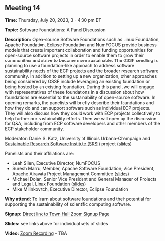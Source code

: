 ## Meeting 14

**Time:** Thursday, July 20, 2023, 3 - 4:30 pm ET

**Topic:** Software Foundations: A Panel Discussion

**Description:** Open-source Software Foundations such as Linux Foundation, Apache Foundation, Eclipse Foundation and NumFOCUS provide business models that create important collaboration and funding opportunities for open-source software projects in order to enable them to grow their communities and strive to become more sustainable. The OSSF seedling is planning to use a foundation-like approach to address software sustainability needs of the ECP projects and the broader research software community. In addition to setting up a new organization, other approaches being considered by OSSF include leveraging an existing foundation or being  hosted by an existing foundation. During this panel, we will engage with representatives of these foundations in a discussion about how foundations are essential to the sustainability of open-source software. In opening remarks, the panelists will briefly describe their foundations and how they do and can support software such as individual ECP projects. They will also discuss how they could work with ECP projects collectively to help further our sustainability efforts. Then we will open up the discussion for Q&A, including from ECP software developers and other members of the ECP stakeholder community.

Moderator: Daniel S. Katz, University of Illinois Urbana-Champaign and [Sustainable Research Software Institute (SRSI)](https://software4science.org) project ([slides](../files/LSSW-meeting14-0-intro.pdf))

Panelists and their affiliations are:

- Leah Silen, Executive Director, NumFOCUS
- Suresh Marru, Member, Apache Software Foundation; Vice President, Apache Airavata Project Management Committee ([slides](../files/LSSW-meeting14-2-apache.pdf))
- Michael Dolan, Senior Vice President and General Manager of Projects and Legal, Linux Foundation ([slides](../files/LSSW-meeting14-3-linux.pdf))
- Mike Milinkovitch, Executive Director, Eclipse Foundation

**Why attend:** To learn about software foundations and their potential for supporting the sustainability of scientific computing software.

**Signup:** [Direct link to Town Hall Zoom Signup Page](https://exascaleproject.zoomgov.com/meeting/register/vJItduGrqDMpEiSpPgjLeb3IgZsSkw-oZcQ)

**Slides:** see links above for individual sets of slides

**Video:** [Zoom Recording]() - TBA
